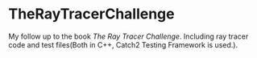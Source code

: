 # TheRayTracerChallenge
My follow up to the book *The Ray Tracer Challenge*. Including ray tracer code and test files(Both in C++, Catch2 Testing Framework is used.).